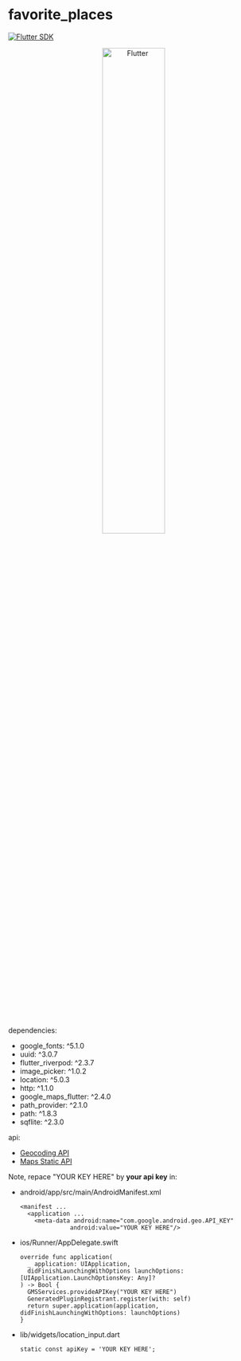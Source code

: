 # favorite_places

<a href="https://docs-v2.riverpod.dev/">
    <img src="https://img.shields.io/badge/flutter-v3.13.0-blue" alt="Flutter SDK">
</a>

<a href="https://flutter.dev/">
  <p align="center">
    <picture>
      <source media="(prefers-color-scheme: dark)" srcset="https://storage.googleapis.com/cms-storage-bucket/6e19fee6b47b36ca613f.png">
      <img alt="Flutter" src="https://storage.googleapis.com/cms-storage-bucket/c823e53b3a1a7b0d36a9.png" width="50%">
    </picture>
  </p>
</a>

dependencies:
- google_fonts: ^5.1.0
- uuid: ^3.0.7
- flutter_riverpod: ^2.3.7
- image_picker: ^1.0.2
- location: ^5.0.3
- http: ^1.1.0
- google_maps_flutter: ^2.4.0
- path_provider: ^2.1.0
- path: ^1.8.3
- sqflite: ^2.3.0

api:
- [Geocoding API](https://developers.google.com/maps/documentation/geocoding)
- [Maps Static API](https://developers.google.com/maps/documentation/maps-static)

Note, repace "YOUR KEY HERE" by **your api key** in:
- android/app/src/main/AndroidManifest.xml  
  ```
  <manifest ...
    <application ...
      <meta-data android:name="com.google.android.geo.API_KEY"
                android:value="YOUR KEY HERE"/>
  ```

- ios/Runner/AppDelegate.swift
  ```
  override func application(
    _ application: UIApplication,
    didFinishLaunchingWithOptions launchOptions: [UIApplication.LaunchOptionsKey: Any]?
  ) -> Bool {
    GMSServices.provideAPIKey("YOUR KEY HERE")
    GeneratedPluginRegistrant.register(with: self)
    return super.application(application, didFinishLaunchingWithOptions: launchOptions)
  }
  ```

- lib/widgets/location_input.dart
  ```
  static const apiKey = 'YOUR KEY HERE';
  ```
